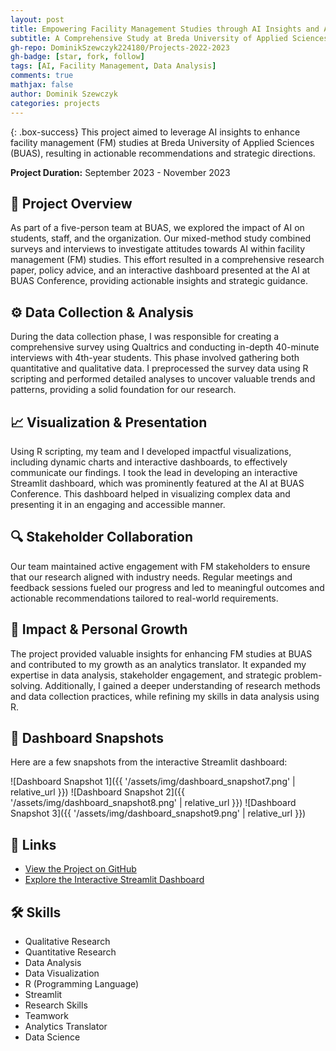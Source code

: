 ```yaml
---
layout: post
title: Empowering Facility Management Studies through AI Insights and Actionable Recommendations
subtitle: A Comprehensive Study at Breda University of Applied Sciences
gh-repo: DominikSzewczyk224180/Projects-2022-2023
gh-badge: [star, fork, follow]
tags: [AI, Facility Management, Data Analysis]
comments: true
mathjax: false
author: Dominik Szewczyk
categories: projects
---
```


{: .box-success}
This project aimed to leverage AI insights to enhance facility management (FM) studies at Breda University of Applied Sciences (BUAS), resulting in actionable recommendations and strategic directions.

**Project Duration:** September 2023 - November 2023

## 🚀 Project Overview

As part of a five-person team at BUAS, we explored the impact of AI on students, staff, and the organization. Our mixed-method study combined surveys and interviews to investigate attitudes towards AI within facility management (FM) studies. This effort resulted in a comprehensive research paper, policy advice, and an interactive dashboard presented at the AI at BUAS Conference, providing actionable insights and strategic guidance.

## ⚙️ Data Collection & Analysis

During the data collection phase, I was responsible for creating a comprehensive survey using Qualtrics and conducting in-depth 40-minute interviews with 4th-year students. This phase involved gathering both quantitative and qualitative data. I preprocessed the survey data using R scripting and performed detailed analyses to uncover valuable trends and patterns, providing a solid foundation for our research.

## 📈 Visualization & Presentation

Using R scripting, my team and I developed impactful visualizations, including dynamic charts and interactive dashboards, to effectively communicate our findings. I took the lead in developing an interactive Streamlit dashboard, which was prominently featured at the AI at BUAS Conference. This dashboard helped in visualizing complex data and presenting it in an engaging and accessible manner.

## 🔍 Stakeholder Collaboration

Our team maintained active engagement with FM stakeholders to ensure that our research aligned with industry needs. Regular meetings and feedback sessions fueled our progress and led to meaningful outcomes and actionable recommendations tailored to real-world requirements.

## 🌟 Impact & Personal Growth

The project provided valuable insights for enhancing FM studies at BUAS and contributed to my growth as an analytics translator. It expanded my expertise in data analysis, stakeholder engagement, and strategic problem-solving. Additionally, I gained a deeper understanding of research methods and data collection practices, while refining my skills in data analysis using R.

## 📸 Dashboard Snapshots

Here are a few snapshots from the interactive Streamlit dashboard:

![Dashboard Snapshot 1]({{ '/assets/img/dashboard_snapshot7.png' | relative_url }})
![Dashboard Snapshot 2]({{ '/assets/img/dashboard_snapshot8.png' | relative_url }})
![Dashboard Snapshot 3]({{ '/assets/img/dashboard_snapshot9.png' | relative_url }})

## 🔗 Links

- [View the Project on GitHub](https://github.com/DominikSzewczyk224180/Projects-2022-2023/tree/main/BUAS_Facility_Management)
- [Explore the Interactive Streamlit Dashboard](https://projects-2023-2024-htqyxiv6mmvbvvq9aoy97w.streamlit.app/)

## 🛠 Skills

- Qualitative Research
- Quantitative Research
- Data Analysis
- Data Visualization
- R (Programming Language)
- Streamlit
- Research Skills
- Teamwork
- Analytics Translator
- Data Science
